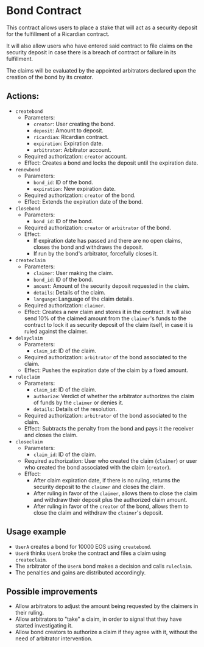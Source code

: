 # Bond Contract

This contract allows users to place a stake that will act as a security deposit
for the fulfillment of a Ricardian contract.

It will also allow users who have entered said contract to file claims on the
security deposit in case there is a breach of contract or failure in its fulfillment.

The claims will be evaluated by the appointed arbitrators declared upon the creation
of the bond by its creator.

## Actions:
- `createbond`
  - Parameters:
    - `creator`: User creating the bond.
    - `deposit`: Amount to deposit.
    - `ricardian`: Ricardian contract.
    - `expiration`: Expiration date.
    - `arbitrator`: Arbitrator account.
  - Required authorization: `creator` account.
  - Effect: Creates a bond and locks the deposit until the expiration date.
- `renewbond`
  - Parameters:
    - `bond_id`: ID of the bond.
    - `expiration`: New expiration date.
  - Required authorization: `creator` of the bond.
  - Effect: Extends the expiration date of the bond.
- `closebond`
  - Parameters:
    - `bond_id`: ID of the bond.
  - Required authorization: `creator` or `arbitrator` of the bond.
  - Effect:
    - If expiration date has passed and there are no open claims,
      closes the bond and withdraws the deposit.
    - If run by the bond's arbitrator, forcefully closes it.
- `createclaim`
  - Parameters:
    - `claimer`: User making the claim.
    - `bond_id`: ID of the bond.
    - `amount`: Amount of the security deposit requested in the claim.
    - `details`: Details of the claim.
    - `language`: Language of the claim details.
  - Required authorization: `claimer`.
  - Effect: Creates a new claim and stores it in the contract. It will also
    send 10% of the claimed amount from the `claimer`'s funds to the contract
    to lock it as security deposit of the claim itself, in case it is ruled
    against the claimer.
- `delayclaim`
  - Parameters:
    - `claim_id`: ID of the claim.
  - Required authorization: `arbitrator` of the bond associated to the claim.
  - Effect: Pushes the expiration date of the claim by a fixed amount.
- `ruleclaim`
  - Parameters:
    - `claim_id`: ID of the claim.
    - `authorize`: Verdict of whether the arbitrator authorizes the claim
      of funds by the `claimer` or denies it.
    - `details`: Details of the resolution.
  - Required authorization: `arbitrator` of the bond associated to the claim.
  - Effect: Subtracts the penalty from the bond and pays it the receiver and
    closes the claim.
- `closeclaim`
  - Parameters:
    - `claim_id`: ID of the claim.
  - Required authorization: User who created the claim (`claimer`) or user who
    created the bond associated with the claim (`creator`).
  - Effect:
    - After claim expiration date, if there is no ruling, returns the security
      deposit to the `claimer` and closes the claim.
    - After ruling in favor of the `claimer`, allows them to close the claim
      and withdraw their deposit plus the authorized claim amount.
    - After ruling in favor of the `creator` of the bond, allows them to
      close the claim and withdraw the `claimer`'s deposit.

## Usage example

- `UserA` creates a bond for 10000 EOS using `createbond`.
- `UserB` thinks `UserA` broke the contract and files a claim using `createclaim`.
- The arbitrator of the `UserA` bond makes a decision and calls `ruleclaim`.
- The penalties and gains are distributed accordingly.

## Possible improvements

- Allow arbitrators to adjust the amount being requested by the claimers
  in their ruling.
- Allow arbitrators to "take" a claim, in order to signal that they have
  started investigating it.
- Allow bond creators to authorize a claim if they agree with it, without
  the need of arbitrator intervention.
